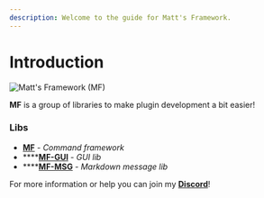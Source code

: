 ```yaml
---
description: Welcome to the guide for Matt's Framework.
---
```


# Introduction

![Matt&apos;s Framework \(MF\)](.gitbook/assets/mfthread.png)

**MF** is a group of libraries to make plugin development a bit easier!

### Libs

* [**MF**](mf/mf-1/) - _Command framework_
* \*\*\*\*[**MF-GUI**](triumph-gui/introduction.md) - _GUI lib_
* \*\*\*\*[**MF-MSG**](message/mf-msg/) _- Markdown message lib_

For more information or help you can join my [**Discord**](https://mattstudios.me/discord)!

